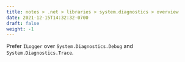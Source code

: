 ```yaml
---
title: notes > .net > libraries > system.diagnostics > overview
date: 2021-12-15T14:32:32-0700
draft: false
weight: -1
---
```

Prefer `ILogger` over `System.Diagnostics.Debug` and `System.Diagnostics.Trace`.

